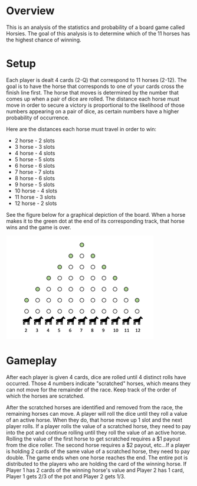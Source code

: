 # Overview
This is an analysis of the statistics and probability of a board game called Horsies. The goal of this analysis is to determine which of the 11 horses has the highest chance of winning.

# Setup
Each player is dealt 4 cards (2-Q) that correspond to 11 horses (2-12). The goal is to have the horse that corresponds to one of your cards cross the finish line first. The horse that moves is determined by the number that comes up when a pair of dice are rolled. The distance each horse must move in order to secure a victory is proportional to the likelihood of those numbers appearing on a pair of dice, as certain numbers have a higher probability of occurrence.

Here are the distances each horse must travel in order to win:
- 2 horse - 2 slots
- 3 horse - 3 slots
- 4 horse - 4 slots
- 5 horse - 5 slots
- 6 horse - 6 slots
- 7 horse - 7 slots
- 8 horse - 6 slots
- 9 horse - 5 slots
- 10 horse - 4 slots
- 11 horse - 3 slots
- 12 horse - 2 slots

See the figure below for a graphical depiction of the board. When a horse makes it to the green dot at the end of its corresponding track, that horse wins and the game is over.

<img src="board.png" alt="Board" width="400">


# Gameplay
After each player is given 4 cards, dice are rolled until 4 distinct rolls have occurred. Those 4 numbers indicate "scratched" horses, which means they can not move for the remainder of the race. Keep track of the order of which the horses are scratched. 

After the scratched horses are identified and removed from the race, the remaining horses can move. A player will roll the dice until they roll a value of an active horse. When they do, that horse move up 1 slot and the next player rolls. If a player rolls the value of a scratched horse, they need to pay into the pot and continue rolling until they roll the value of an active horse. Rolling the value of the first horse to get scratched requires a $1 payout from the dice roller. The second horse requires a $2 payout, etc...If a player is holding 2 cards of the same value of a scratched horse, they need to pay double. The game ends when one horse reaches the end. The entire pot is distributed to the players who are holding the card of the winning horse. If Player 1 has 2 cards of the winning horse's value and Player 2 has 1 card, Player 1 gets 2/3 of the pot and Player 2 gets 1/3.